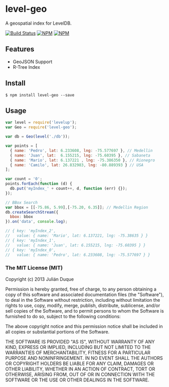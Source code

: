 # level-geo
A geospatial index for LevelDB.

[![Build Status](https://travis-ci.org/julianduque/level-geo.png)](https://travis-ci.org/julianduque/level-geo)
[![NPM](https://nodei.co/npm/level-geo.png?downloads=true)](https://nodei.co/npm/level-geo/)
[![NPM](https://nodei.co/npm-dl/level-geo.png)](https://nodei.co/npm/level-geo/)

## Features

* GeoJSON Support
* R-Tree Index

## Install

```
$ npm install level-geo --save
```

## Usage

``` javascript
var level = require('levelup');
var Geo = require('level-geo');

var db = Geo(level('./db'));

var points = [
  { name: 'Pedro', lat: 6.233608, lng: -75.577697 }, // Medellin
  { name: 'Juan', lat:  6.155215, lng: -75.60395 }, // Sabaneta
  { name: 'Mario', lat: 6.137221 , lng: -75.386350 }, // Rionegro
  { name: 'Camilo', lat: 26.832983, lng: -80.889393 } // USA
];

var count = '0';
points.forEach(function (d) {
  db.put('myIndex_' + count++, d, function (err) {});
});

// BBox Search 
var bbox = [[-75.86, 5.99],[-75.20, 6.35]]; // Medellin Region
db.createSearchStream({
  bbox: bbox
}).on('data', console.log);

// { key: 'myIndex_2',
//   value: { name: 'Mario', lat: 6.137221, lng: -75.38635 } }
// { key: 'myIndex_1',
//   value: { name: 'Juan', lat: 6.155215, lng: -75.60395 } }
// { key: 'myIndex_0',
//   value: { name: 'Pedro', lat: 6.233608, lng: -75.577697 } }

```


### The MIT License (MIT)

Copyright (c) 2013 Julián Duque

Permission is hereby granted, free of charge, to any person obtaining a copy
of this software and associated documentation files (the "Software"), to deal
in the Software without restriction, including without limitation the rights
to use, copy, modify, merge, publish, distribute, sublicense, and/or sell
copies of the Software, and to permit persons to whom the Software is
furnished to do so, subject to the following conditions:

The above copyright notice and this permission notice shall be included in
all copies or substantial portions of the Software.

THE SOFTWARE IS PROVIDED "AS IS", WITHOUT WARRANTY OF ANY KIND, EXPRESS OR
IMPLIED, INCLUDING BUT NOT LIMITED TO THE WARRANTIES OF MERCHANTABILITY,
FITNESS FOR A PARTICULAR PURPOSE AND NONINFRINGEMENT. IN NO EVENT SHALL THE
AUTHORS OR COPYRIGHT HOLDERS BE LIABLE FOR ANY CLAIM, DAMAGES OR OTHER
LIABILITY, WHETHER IN AN ACTION OF CONTRACT, TORT OR OTHERWISE, ARISING FROM,
OUT OF OR IN CONNECTION WITH THE SOFTWARE OR THE USE OR OTHER DEALINGS IN
THE SOFTWARE.
